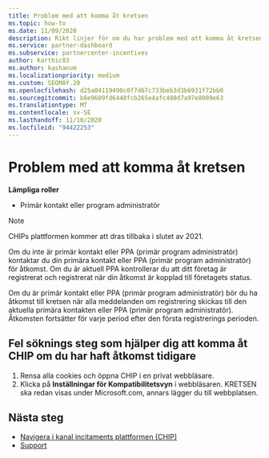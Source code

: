 ```yaml
---
title: Problem med att komma åt kretsen
ms.topic: how-to
ms.date: 11/09/2020
description: Rikt linjer för om du har problem med att komma åt kretsen
ms.service: partner-dashboard
ms.subservice: partnercenter-incentives
author: Karthic83
ms.author: kashanum
ms.localizationpriority: medium
ms.custom: SEOMAY.20
ms.openlocfilehash: d25a04119490c0f7d67c733beb3d3b6931f72bb0
ms.sourcegitcommit: b8e9609fd6448fcb265e4afc480d7a97e8009e63
ms.translationtype: MT
ms.contentlocale: sv-SE
ms.lasthandoff: 11/10/2020
ms.locfileid: "94422253"
---
```

# <a name="trouble-accessing-chip"></a>Problem med att komma åt kretsen

**Lämpliga roller**

- Primär kontakt eller program administratör

>[!NOTE]
>CHIPs plattformen kommer att dras tillbaka i slutet av 2021.

Om du inte är primär kontakt eller PPA (primär program administratör) kontaktar du din primära kontakt eller PPA (primär program administratör) för åtkomst. Om du är aktuell PPA kontrollerar du att ditt företag är registrerat och registrerat när din åtkomst är kopplad till företagets status.

Om du är primär kontakt eller PPA (primär program administratör) bör du ha åtkomst till kretsen när alla meddelanden om registrering skickas till den aktuella primära kontakten eller PPA (primär program administratör). Åtkomsten fortsätter för varje period efter den första registrerings perioden.

## <a name="troubleshooting-steps-to-assist-with-accessing-chip-if-you-have-had-access-previously"></a>Fel söknings steg som hjälper dig att komma åt CHIP om du har haft åtkomst tidigare

1. Rensa alla cookies och öppna CHIP i en privat webbläsare.
1. Klicka på **Inställningar för Kompatibilitetsvyn** i webbläsaren. KRETSEN ska redan visas under Microsoft.com, annars lägger du till webbplatsen.

## <a name="next-steps"></a>Nästa steg

- [Navigera i kanal incitaments plattformen (CHIP)](chip-intro.md)
- [Support](report-problems-with-partner-center.md)